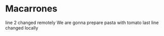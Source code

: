 # Macarrones
line 2 changed remotely
We are gonna prepare pasta with tomato
last line changed locally